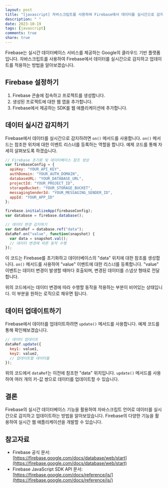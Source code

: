 ```yaml
---
layout: post
title: "[javascript] 자바스크립트를 사용하여 Firebase에서 데이터를 실시간으로 감지하기"
description: " "
date: 2023-10-19
tags: [javascript]
comments: true
share: true
---
```


Firebase는 실시간 데이터베이스 서비스를 제공하는 Google의 클라우드 기반 플랫폼입니다. 자바스크립트를 사용하여 Firebase에서 데이터를 실시간으로 감지하고 업데이트를 적용하는 방법을 알아보겠습니다.

## Firebase 설정하기

1. Firebase 콘솔에 접속하고 프로젝트를 생성합니다.
2. 생성된 프로젝트에 대한 웹 앱을 추가합니다.
3. Firebase에서 제공하는 SDK를 웹 애플리케이션에 추가합니다. 

## 데이터 실시간 감지하기

Firebase에서 데이터를 실시간으로 감지하려면 `on()` 메서드를 사용합니다. `on()` 메서드는 참조한 위치에 대한 이벤트 리스너를 등록하는 역할을 합니다. 예제 코드를 통해 자세히 살펴보도록 하겠습니다.

```javascript
// Firebase 초기화 및 데이터베이스 참조 생성
var firebaseConfig = {
  apiKey: "YOUR_API_KEY",
  authDomain: "YOUR_AUTH_DOMAIN",
  databaseURL: "YOUR_DATABASE_URL",
  projectId: "YOUR_PROJECT_ID",
  storageBucket: "YOUR_STORAGE_BUCKET",
  messagingSenderId: "YOUR_MESSAGING_SENDER_ID",
  appId: "YOUR_APP_ID"
};

firebase.initializeApp(firebaseConfig);
var database = firebase.database();

// 데이터 변경 감지하기
var dataRef = database.ref("data");
dataRef.on("value", function(snapshot) {
  var data = snapshot.val();
  // 데이터 변경에 따른 동작 수행
});
```

이 코드는 Firebase를 초기화하고 데이터베이스의 "data" 위치에 대한 참조를 생성합니다. `on()` 메서드를 사용하여 "value" 이벤트에 대한 리스너를 등록합니다. "value" 이벤트는 데이터 변경이 발생할 때마다 호출되며, 변경된 데이터를 스냅샷 형태로 전달합니다.

위의 코드에서는 데이터 변경에 따라 수행할 동작을 적용하는 부분이 비어있는 상태입니다. 이 부분을 원하는 로직으로 채우면 됩니다.

## 데이터 업데이트하기

Firebase에서 데이터를 업데이트하려면 `update()` 메서드를 사용합니다. 예제 코드를 통해 확인해보겠습니다.

```javascript
// 데이터 업데이트
dataRef.update({
  key1: value1,
  key2: value2,
  // 업데이트할 데이터들
});
```

위의 코드에서 `dataRef`는 이전에 참조한 "data" 위치입니다. `update()` 메서드를 사용하여 여러 개의 키-값 쌍으로 데이터를 업데이트할 수 있습니다.

## 결론

Firebase의 실시간 데이터베이스 기능을 활용하여 자바스크립트 언어로 데이터를 실시간으로 감지하고 업데이트하는 방법을 알아보았습니다. Firebase의 다양한 기능을 활용하여 실시간 웹 애플리케이션을 개발할 수 있습니다.

## 참고자료

- Firebase 공식 문서: [https://firebase.google.com/docs/database/web/start](https://firebase.google.com/docs/database/web/start)
- Firebase JavaScript SDK API 문서: [https://firebase.google.com/docs/reference/js/](https://firebase.google.com/docs/reference/js/)